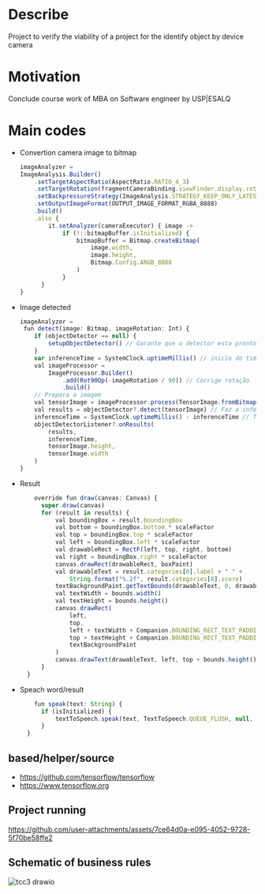 # Describe
Project to verify the viability of a project for the identify object by device camera

# Motivation
Conclude course work of MBA on Software engineer by USP|ESALQ

# Main codes
- Convertion camera image to bitmap
  ```javascript 
  imageAnalyzer =
  ImageAnalysis.Builder()
      .setTargetAspectRatio(AspectRatio.RATIO_4_3)
      .setTargetRotation(fragmentCameraBinding.viewFinder.display.rotation)
      .setBackpressureStrategy(ImageAnalysis.STRATEGY_KEEP_ONLY_LATEST)
      .setOutputImageFormat(OUTPUT_IMAGE_FORMAT_RGBA_8888)
      .build()
      .also {
          it.setAnalyzer(cameraExecutor) { image ->
              if (!::bitmapBuffer.isInitialized) {
                  bitmapBuffer = Bitmap.createBitmap(
                      image.width,
                      image.height,
                      Bitmap.Config.ARGB_8888
                  )
              }
        }
  }
  ```
- Image detected
    ```javascript 
  imageAnalyzer =
     fun detect(image: Bitmap, imageRotation: Int) {
        if (objectDetector == null) {
            setupObjectDetector() // Garante que o detector esta pronto
        }
        var inferenceTime = SystemClock.uptimeMillis() // inicio do timer
        val imageProcessor =
            ImageProcessor.Builder()
                .add(Rot90Op(-imageRotation / 90)) // Corrige rotação
                .build()
        // Prepara a imagem
        val tensorImage = imageProcessor.process(TensorImage.fromBitmap(image)) 
        val results = objectDetector?.detect(tensorImage) // Faz a inferencia
        inferenceTime = SystemClock.uptimeMillis() - inferenceTime // Tempo
        objectDetectorListener?.onResults(
            results,
            inferenceTime,
            tensorImage.height,
            tensorImage.width
        )
    }
  ```
- Result
  ```javascript 
      override fun draw(canvas: Canvas) {
        super.draw(canvas)
        for (result in results) {
            val boundingBox = result.boundingBox
            val bottom = boundingBox.bottom * scaleFactor
            val top = boundingBox.top * scaleFactor
            val left = boundingBox.left * scaleFactor
            val drawableRect = RectF(left, top, right, bottom)
            val right = boundingBox.right * scaleFactor
            canvas.drawRect(drawableRect, boxPaint)
            val drawableText = result.categories[0].label + " " +
                String.format("%.2f", result.categories[0].score)
            textBackgroundPaint.getTextBounds(drawableText, 0, drawableText.length, bounds)
            val textWidth = bounds.width()
            val textHeight = bounds.height()
            canvas.drawRect(
                left,
                top,
                left + textWidth + Companion.BOUNDING_RECT_TEXT_PADDING,
                top + textHeight + Companion.BOUNDING_RECT_TEXT_PADDING,
                textBackgroundPaint
            )
            canvas.drawText(drawableText, left, top + bounds.height(), textPaint)
        }
    }
  ```
- Speach word/result
  ```javascript 
      fun speak(text: String) {
        if (isInitialized) {
            textToSpeech.speak(text, TextToSpeech.QUEUE_FLUSH, null, null)
        }
    }
  ```

## based/helper/source
- https://github.com/tensorflow/tensorflow
- https://www.tensorflow.org


## Project running

https://github.com/user-attachments/assets/7ce64d0a-e095-4052-9728-5f70be58ffe2


## Schematic of business rules
![tcc3 drawio](https://github.com/user-attachments/assets/8b1ab536-5721-4650-b0ec-069dcecb2841)
